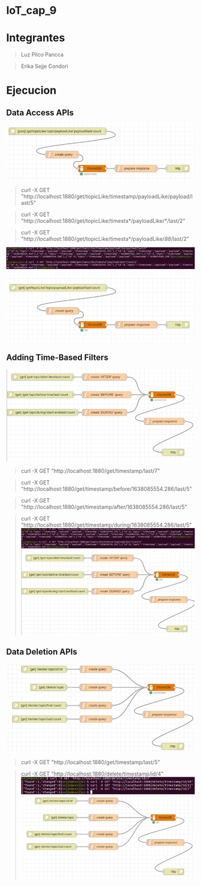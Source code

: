 # IoT_cap_9
# Integrantes
> Luz Pilco Pancca 

> Erika Sejje Condori

# Ejecucion

## Data Access APIs
![Data Access APIs](https://github.com/esejjec/IoT_Cap9/blob/main/img/figure10.png?raw=true)

> curl -X GET "http://localhost:1880/get/topicLike/timestamp/payloadLike/payload/last/5"

> curl -X GET "http://localhost:1880/get/topicLike/timesta*/payloadLike/*/last/2"

> curl -X GET "http://localhost:1880/get/topicLike/timesta*/payloadLike/*88*/last/2"

![curl](https://github.com/esejjec/IoT_Cap9/blob/main/img/curl_topicLike.png?raw=true)

![Data Access APIs](https://github.com/esejjec/IoT_Cap9/blob/main/img/figure11.png?raw=true)

## Adding Time-Based Filters
![Adding Time-Based Filters](https://github.com/esejjec/IoT_Cap9/blob/main/img/figure20.png?raw=true)
> curl -X GET "http://localhost:1880/get/timestamp/last/7"

> curl -X GET "http://localhost:1880/get/timestamp/before/1638085554.286/last/5"

> curl -X GET "http://localhost:1880/get/timestamp/after/1638085554.286/last/5"

> curl -X GET "http://localhost:1880/get/timestamp/during/1638085554.286/last/5"
![curl](https://github.com/esejjec/IoT_Cap9/blob/main/img/curl_topicLike.png?raw=true)
![Adding Time-Based Filters](https://github.com/esejjec/IoT_Cap9/blob/main/img/figure21.png?raw=true)

## Data Deletion APIs
![Deletes](https://github.com/esejjec/IoT_Cap9/blob/main/img/figure30.png?raw=true)
> curl -X GET "http://localhost:1880/get/timestamp/last/5"

> curl -X GET "http://localhost:1880/delete/timestamp/id/4"
![curl](https://github.com/esejjec/IoT_Cap9/blob/main/img/curl_delete.png?raw=true)
![Delete](https://github.com/esejjec/IoT_Cap9/blob/main/img/figure31.png?raw=true)
